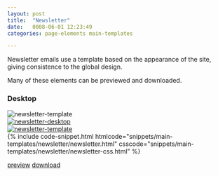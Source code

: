 ```yaml
---
layout: post
title:  "Newsletter"
date:   0008-06-01 12:23:49
categories: page-elements main-templates

---
```


Newsletter emails use a template based on the appearance of the site, giving consistence to the global design.

<div class="advice">
  <p class="advice_content">Many of these elements can be previewed and downloaded.</p>
</div>

### Desktop

<div class="gallery">
  <div class="image-container">
    <img src="/gfw-style-guides/images/posts/main-templates/newsletter/06-01-newsletter-template.png" alt="newsletter-template">
  </div>
  <div class="image-container">
    <a href="/gfw-style-guides/images/posts/main-templates/newsletter/06-02-newsletter-desktop-full.jpg">
      <img src="/gfw-style-guides/images/posts/main-templates/newsletter/06-02-newsletter-desktop.png" alt="newsletter-desktop">
    </a>
  </div>
  <div class="image-container">
    <a href="/gfw-style-guides/images/posts/main-templates/newsletter/06-03-notification-desktop-full.jpg">
      <img src="/gfw-style-guides/images/posts/main-templates/newsletter/06-03-notification-desktop.png" alt="newsletter-template">
    </a>
  </div>
</div>

<div id="code-snippet-box1" class="code-snippet-box">
  {% include code-snippet.html htmlcode="snippets/main-templates/newsletter/newsletter.html" csscode="snippets/main-templates/newsletter/newsletter-css.html" %}
</div>

<a class="btn btn--preview" target="_blank" href="{{site.url}}gfw-style-guides/downloads/main-templates/newsletter/index.html">preview</a>
<a class="btn btn--download" download="newsletter-template.zip" href="{{site.url}}gfw-style-guides/downloads/main-templates/newsletter/newsletter.zip">download</a>
